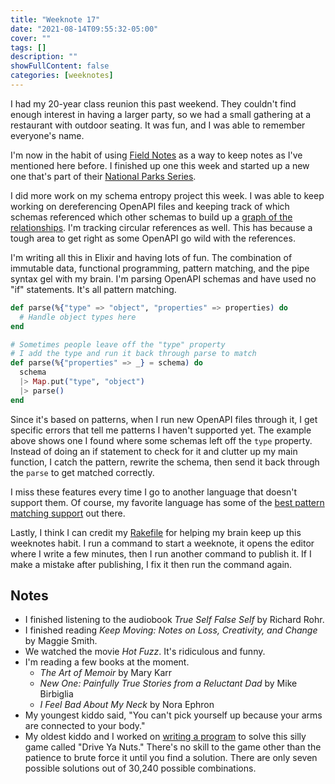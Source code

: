 ```yaml
---
title: "Weeknote 17"
date: "2021-08-14T09:55:32-05:00"
cover: ""
tags: []
description: ""
showFullContent: false
categories: [weeknotes]
---
```


I had my 20-year class reunion this past weekend. They couldn't find enough interest in having a larger party, so we had a small gathering at a restaurant with outdoor seating. It was fun, and I was able to remember everyone's name.

I'm now in the habit of using [Field Notes](https://fieldnotesbrand.com/) as a way to keep notes as I've mentioned here before. I finished up one this week and started up a new one that's part of their [National Parks Series](https://fieldnotesbrand.com/products/national-parks).

I did more work on my schema entropy project this week. I was able to keep working on dereferencing OpenAPI files and keeping track of which schemas referenced which other schemas to build up a [graph of the relationships](https://twitter.com/Stephen_Mizell/status/1426294538847592452). I'm tracking circular references as well. This has because a tough area to get right as some OpenAPI go wild with the references.

I'm writing all this in Elixir and having lots of fun. The combination of immutable data, functional programming, pattern matching, and the pipe syntax gel with my brain. I'm parsing OpenAPI schemas and have used no "if" statements. It's all pattern matching.

```elixir
def parse(%{"type" => "object", "properties" => properties) do
  # Handle object types here
end

# Sometimes people leave off the "type" property
# I add the type and run it back through parse to match
def parse(%{"properties" => _} = schema) do
  schema
  |> Map.put("type", "object")
  |> parse()
end
```

Since it's based on patterns, when I run new OpenAPI files through it, I get specific errors that tell me patterns I haven't supported yet. The example above shows one I found where some schemas left off the `type` property. Instead of doing an if statement to check for it and clutter up my main function, I catch the pattern, rewrite the schema, then send it back through the `parse` to get matched correctly.

I miss these features every time I go to another language that doesn't support them. Of course, my favorite language has some of the [best pattern matching support](https://docs.racket-lang.org/reference/match.html) out there.

Lastly, I think I can credit my [Rakefile](https://github.com/smizell/smizell-blog/blob/main/Rakefile) for helping my brain keep up this weeknotes habit. I run a command to start a weeknote, it opens the editor where I write a few minutes, then I run another command to publish it. If I make a mistake after publishing, I fix it then run the command again. 

## Notes

* I finished listening to the audiobook *True Self False Self* by Richard Rohr.
* I finished reading *Keep Moving: Notes on Loss, Creativity, and Change* by Maggie Smith.
* We watched the movie *Hot Fuzz*. It's ridiculous and funny.
* I'm reading a few books at the moment.
	* *The Art of Memoir* by Mary Karr
	* *New One: Painfully True Stories from a Reluctant Dad* by Mike Birbiglia
	* *I Feel Bad About My Neck* by Nora Ephron
* My youngest kiddo said, "You can't pick yourself up because your arms are connected to your body."
* My oldest kiddo and I worked on [writing a program](https://gist.github.com/smizell/fc4f71293de4791238371b9ef6823da5) to solve this silly game called "Drive Ya Nuts." There's no skill to the game other than the patience to brute force it until you find a solution. There are only seven possible solutions out of 30,240 possible combinations.